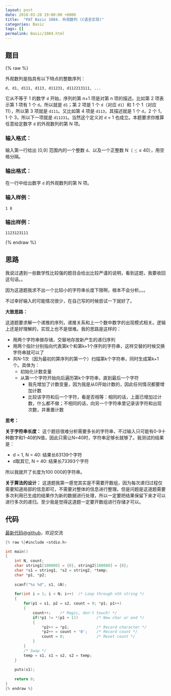 ```yaml
---
layout: post
date: 2018-03-28 19:00:00 +0800
title:  "PAT Basic 1084. 外观数列 (C语言实现)"
categories: Basic
tags: []
permalink: Basic/1084.html
---
```


## 题目

{% raw %}<div class="ques-view"><p>外观数列是指具有以下特点的整数序列：</p>
<pre><code>d, d1, d111, d113, d11231, d112213111, ...
</code></pre><p>它从不等于 1 的数字 <code>d</code> 开始，序列的第 n+1 项是对第 n 项的描述。比如第 2 项表示第 1 项有 1 个 <code>d</code>，所以就是 <code>d1</code>；第 2 项是 1 个 <code>d</code>（对应 <code>d1</code>）和 1 个 1（对应 11），所以第 3 项就是 <code>d111</code>。又比如第 4 项是 <code>d113</code>，其描述就是 1 个 <code>d</code>，2 个 1，1 个 3，所以下一项就是 <code>d11231</code>。当然这个定义对 <code>d</code> = 1 也成立。本题要求你推算任意给定数字 <code>d</code> 的外观数列的第 N 项。</p>
<h3 id="-">输入格式：</h3>
<p>输入第一行给出 [0,9] 范围内的一个整数 <code>d</code>、以及一个正整数 N（<span class="katex"><span class="katex-mathml"><math><mrow><mo>≤</mo></mrow>\le</math></span><span aria-hidden="true" class="katex-html"><span class="strut" style="height:0.63597em;"></span><span class="strut bottom" style="height:0.7719400000000001em;vertical-align:-0.13597em;"></span><span class="base textstyle uncramped"><span class="mrel">≤</span></span></span></span> 40），用空格分隔。</p>
<h3 id="-">输出格式：</h3>
<p>在一行中给出数字 <code>d</code> 的外观数列的第 N 项。</p>
<h3 id="-">输入样例：</h3>
<pre><code class="lang-in">1 8
</code></pre>
<h3 id="-">输出样例：</h3>
<pre><code class="lang-out">1123123111
</code></pre>
</div>{% endraw %}

## 思路

我说过遇到一些数学性比较强的题目会给出比较严谨的说明，看到这题，我要收回这句话。。

因为这道题我求不出一个比较小的字符串长度下限啊，根本不会分析。。。

不过幸好输入的可能情况很少，在自己写的时候尝试一下就好了。

**大致思路：**

这道题要求解一个递推的序列，递推关系和上一个数中数字的出现模式相关。逻辑上还是好理解的，实现上也不是很难。我的思路是这样的：

- 用两个字符串做存储，交替地存放新产生的递归序列
- 用两个指针分别指向代表第k个和第k+1个序列的字符串，这样交替的时候交换字符串就可以了
- 共N-1次（因为最初的算序列的第一个）扫描第k个字符串，同时生成第k+1个。具体为：
  - 初始化计数变量
  - 从第一个字符开始向后遍历第k个字符串，直到最后一个字符
    - 我先增加了计数变量，因为我是从0开始计数的，因此任何情况都要增加计数
    - 比较该字符和后一个字符，看是否相等：相同的话，上面已增加过计数，什么都不做；不相同的话，向另一个字符串里记录该字符和出现次数，并重置计数


**思考：**

**关于字符串长度：** 这个题目很难分析需要多长的字符串，不过输入只可能有0-9十种数字和1-40的N值，因此只需让N=40时，字符串足够长就够了。我测试的结果是：

- d = 1, N = 40: 结果长63139个字符
- d取其它, N = 40: 结果长73393个字符

所以我就开了长度为100 000的字符串。

**关于算法的设计：** 这道题我第一感觉其实是不需要开数组，因为每次递归过程仅需要知道局部的信息即可，不需要对整体的信息进行整理。但是问题是这道题需要多次利用已生成的结果作为新的数据进行处理，所以一定要把结果保留下来才可以进行多次的递归。至少我是觉得这道题一定要开数组进行存储才可以。

## 代码

[最新代码@github](https://github.com/OliverLew/PAT/blob/master/PATBasic/1084.c)，欢迎交流
```c
{% raw %}#include <stdio.h>

int main()
{
    int N, count;
    char string1[100000] = {0}, string2[100000] = {0};
    char *s1 = string1, *s2 = string2, *temp;
    char *p1, *p2;
    
    scanf("%s %d", s1, &N);
    
    for(int i = 1; i < N; i++)  /* Loop through nth string */
    {
        for(p1 = s1, p2 = s2, count = 0; *p1; p1++)
        {
            count++;    /* Magic, don't touch! */
            if(*p1 != *(p1 + 1))        /* New char or end */
            {
                *p2++ = *p1;            /* Record character */
                *p2++ = count + '0';    /* Record count */
                count = 0;              /* Reset count */
            }
        }
        /* Swap */
        temp = s1, s1 = s2, s2 = temp;
    }
    
    puts(s1);
    
    return 0;
}
{% endraw %}
```